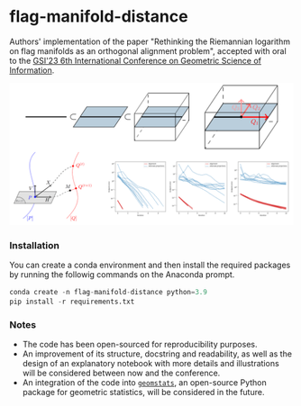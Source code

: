 # flag-manifold-distance
Authors' implementation of the paper "Rethinking the Riemannian logarithm on flag manifolds as an orthogonal alignment problem", accepted with oral to the [GSI'23 6th International Conference on Geometric Science of Information](https://conference-gsi.org/).

![Illustrative summary of the paper](illustrative_summary.png)

### Installation
You can create a conda environment and then install the required packages by running the followig commands on the Anaconda prompt.
```python
conda create -n flag-manifold-distance python=3.9
pip install -r requirements.txt
```

### Notes
- The code has been open-sourced for reproducibility purposes.
- An improvement of its structure, docstring and readability, as well as the design of an explanatory notebook with more details and illustrations will be considered between now and the conference.
- An integration of the code into [`geomstats`](https://github.com/geomstats/geomstats), an open-source Python package for geometric statistics, will be considered in the future. 
